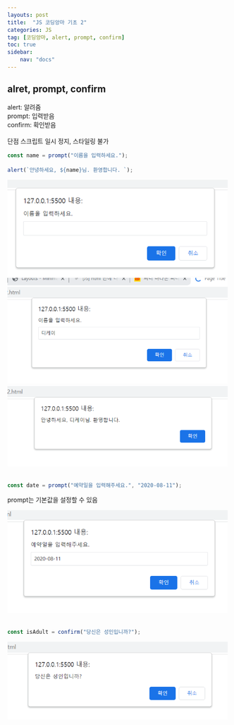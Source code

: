 ```yaml
---
layouts: post
title:  "JS 코딩앙마 기초 2"
categories: JS
tag: [코딩앙마, alert, prompt, confirm]
toc: true
sidebar:
    nav: "docs"
---
```



## alret, prompt, confirm

alert: 알려줌 <br>
prompt: 입력받음 <br>
confirm: 확인받음 <br>
<br>
단점 스크립트 일시 정지, 스타일링 불가<br>

```js
const name = prompt("이름을 입력하세요.");

alert(`안녕하세요, ${name}님. 환영합니다. `);
```
<html>

<img src="/assets/images/2022-09-13/name.png" width="500">


<img src="/assets/images/2022-09-13/name2.png" width="500">


<img src="/assets/images/2022-09-13/name3.png" width="500">

</html>

<br>
<br>

```js
const date = prompt("예약일을 입력해주세요.", "2020-08-11");
```

prompt는 기본값을 설정할 수 있음

<html>

<img src="/assets/images/2022-09-13/prompt date.png" width="500">

</html>

<br>
<br>

```js
const isAdult = confirm("당신은 성인입니까?");
```

<html>

<img src="/assets/images/2022-09-13/isAdult.png" width="500">

</html>


<br>
<br>

